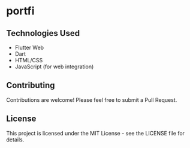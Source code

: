 # portfi

## Technologies Used

- Flutter Web
- Dart
- HTML/CSS
- JavaScript (for web integration)

## Contributing

Contributions are welcome! Please feel free to submit a Pull Request.

## License

This project is licensed under the MIT License - see the LICENSE file for details.
